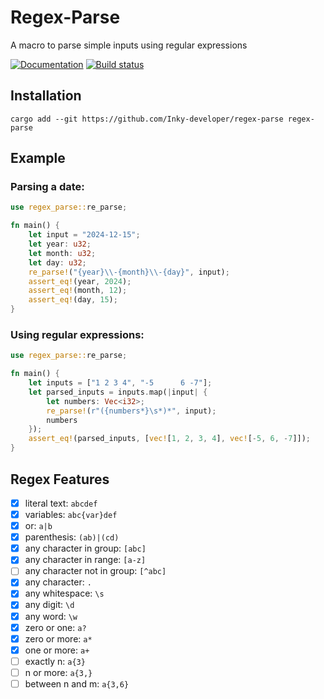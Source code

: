 # Regex-Parse

A macro to parse simple inputs using regular expressions

[![Documentation](https://img.shields.io/badge/Documentation-blue)](https://inky-developer.github.io/regex-parse/regex_parse/)
[![Build status](https://github.com/Inky-developer/regex-parse/actions/workflows/check.yml/badge.svg)](https://github.com/Inky-developer/regex-parse/actions/workflows/check.yml)

## Installation

```shell
cargo add --git https://github.com/Inky-developer/regex-parse regex-parse
```

## Example

### Parsing a date:
```rust
use regex_parse::re_parse;

fn main() {
    let input = "2024-12-15";
    let year: u32;
    let month: u32;
    let day: u32;
    re_parse!("{year}\\-{month}\\-{day}", input);
    assert_eq!(year, 2024);
    assert_eq!(month, 12);
    assert_eq!(day, 15);
}
```

### Using regular expressions:

```rust
use regex_parse::re_parse;

fn main() {
    let inputs = ["1 2 3 4", "-5      6 -7"];
    let parsed_inputs = inputs.map(|input| {
        let numbers: Vec<i32>;
        re_parse!(r"({numbers*}\s*)*", input);
        numbers
    });
    assert_eq!(parsed_inputs, [vec![1, 2, 3, 4], vec![-5, 6, -7]]);
}
```

## Regex Features
- [x] literal text: `abcdef`
- [x] variables: `abc{var}def`
- [x] or: `a|b`
- [x] parenthesis: `(ab)|(cd)`
- [x] any character in group: `[abc]`
- [x] any character in range: `[a-z]`
- [ ] any character not in group: `[^abc]`
- [x] any character: `.`
- [x] any whitespace: `\s`
- [x] any digit: `\d`
- [x] any word: `\w`
- [x] zero or one: `a?`
- [x] zero or more: `a*`
- [x] one or more: `a+`
- [ ] exactly n: `a{3}`
- [ ] n or more: `a{3,}`
- [ ] between n and m: `a{3,6}`
